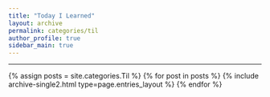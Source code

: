 ```yaml
---
title: "Today I Learned"
layout: archive
permalink: categories/til
author_profile: true
sidebar_main: true
---
```


<!-- 공백이 포함되어 있는 카테고리 이름의 경우 site.categories['a b c'] 이런식으로! -->

***

{% assign posts = site.categories.Til %}
{% for post in posts %} {% include archive-single2.html type=page.entries_layout %} {% endfor %}

